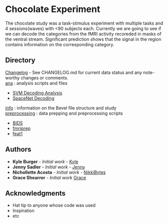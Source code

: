 # Chocolate Experiment

The chocolate study was a task-stimulus experiment with multiple tasks and 4 sessions(waves) with <90 subjects each. Currently we are going to see if we can decode the categories from the fMRI activity recoreded in masks of the ventral stream. Significant prediction shows that the signal in the region contains information on the corresponding category.  
  
## Directory
[Changelog](https://github.com/niblunc/ChocolateData/blob/master/CHANGELOG.md) - See CHANGELOG.md for current data status and any note-worthy changes or comments.  
[ana](https://github.com/niblunc/ChocolateData/tree/master/ana)  : analysis scripts and files<br/>  
* [SVM Decoding Analysis](https://github.com/niblunc/ChocolateData/tree/master/ana/SVM_Decoding)  
* [SpaceNet Decoding](https://github.com/niblunc/ChocolateData/tree/master/ana/SpaceNet_Decoding)  


[info](https://github.com/niblunc/ChocolateData/tree/master/info)    : information on the Bevel file structure and study<br/> 
[preprocessing](https://github.com/niblunc/ChocolateData/tree/master/preprocessing)    : data prepping and preprocessing scripts <br/>  
* [BIDS](https://github.com/niblunc/ChocolateData/tree/master/preprocessing/bids)  
* [fmriprep]()  
* [feat1](https://github.com/niblunc/ChocolateData/tree/master/preprocessing/feat1)  

## Authors
* **Kyle Burger** - *Initial work* - [Kyle](https://github.com/burgerks)
* **Jenny Sadler** - *Initial work* - [Jenny](https://github.com/jennyrsadler)
* **Nichollette Acosta** - *Initial work* - [NikkiBytes](https://github.com/NikkiBytes)
* **Grace Shearrer** - *Initial work* [Grace](https://github.com/grace-shearrer)
## Acknowledgments

* Hat tip to anyone whose code was used
* Inspiration
* etc

